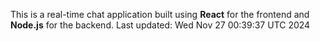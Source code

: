 This is a real-time chat application built using **React** for the frontend and **Node.js** for the backend.
Last updated: Wed Nov 27 00:39:37 UTC 2024
